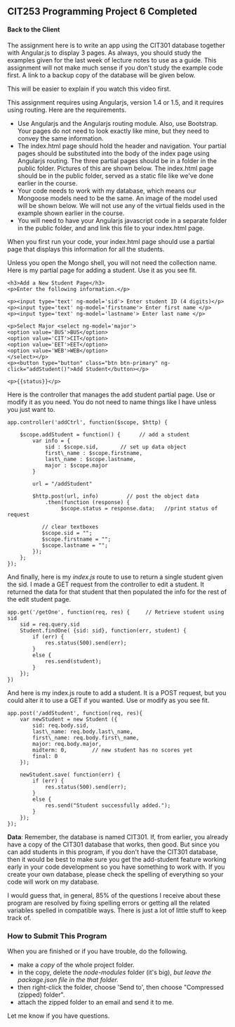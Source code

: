 CIT253 Programming Project 6 Completed
---------------------

#### Back to the Client

The assignment here is to write an app using the CIT301 database together with Angular.js to display 3 pages. As always, you should study the examples given for the last week of lecture notes to use as a guide. This assignment will not make much sense if you don't study the example code first. A link to a backup copy of the database will be given below.

This will be easier to explain if you watch this video first.

This assignment requires using Angularjs, version 1.4 or 1.5, and it requires using routing. Here are the requirements.

*   Use Angularjs and the Angularjs routing module. Also, use Bootstrap. Your pages do not need to look exactly like mine, but they need to convey the same information.
*   The index.html page should hold the header and navigation. Your partial pages should be substituted into the body of the index page using Angularjs routing. The three partial pages should be in a folder in the public folder. Pictures of this are shown below. The index.html page should be in the public folder, served as a static file like we've done earlier in the course.
*   Your code needs to work with my database, which means our Mongoose models need to be the same. An image of the model used will be shown below. We will not use any of the virtual fields used in the example shown earlier in the course.
*   You will need to have your Angularjs javascript code in a separate folder in the public folder, and and link this file to your index.html page.

When you first run your code, your index.html page should use a partial page that displays this information for all the students.

Unless you open the Mongo shell, you will not need the collection name. Here is my partial page for adding a student. Use it as you see fit.

```
<h3>Add a New Student Page</h3>  
<p>Enter the following information.</p>  
  
<p><input type='text' ng-model='sid'> Enter student ID (4 digits)</p>  
<p><input type='text' ng-model='firstname'> Enter first name </p>  
<p><input type='text' ng-model='lastname'> Enter last name </p>  
  
<p>Select Major <select ng-model='major'>  
<option value='BUS'>BUS</option>  
<option value='CIT'>CIT</option>  
<option value='EET'>EET</option>  
<option value='WEB'>WEB</option>  
</select></p>  
<p><button type="button" class="btn btn-primary" ng-click="addStudent()">Add Student</button></p>  
  
<p>{{status}}</p>
```
Here is the controller that manages the add student partial page. Use or modify it as you need. You do not need to name things like I have unless you just want to.
```
app.controller('addCtrl', function($scope, $http) {  
  
    $scope.addStudent = function() {      // add a student  
        var info = {  
            sid : $scope.sid,       // set up data object  
            first\_name : $scope.firstname,  
            last\_name : $scope.lastname,  
            major : $scope.major  
        }  
  
        url = "/addStudent"  
  
        $http.post(url, info)         // post the object data  
            .then(function (response) {  
                 $scope.status = response.data;   //print status of request  
  
           // clear textboxes  
           $scope.sid = "";  
           $scope.firstname = "";  
           $scope.lastname = "";  
        });  
    };  
});  
```
And finally, here is my _index.js_ route to use to return a single student given the sid. I made a GET request from the controller to edit a student. It returned the data for that student that then populated the info for the rest of the edit student page.
```
app.get('/getOne', function(req, res) {     // Retrieve student using sid  
    sid = req.query.sid  
    Student.findOne( {sid: sid}, function(err, student) {  
        if (err) {  
            res.status(500).send(err);  
        }  
        else {  
            res.send(student);  
        }  
    });  
})
```
And here is my index.js route to add a student. It is a POST request, but you could alter it to use a GET if you wanted. Use or modify as you see fit.  
```
app.post('/addStudent', function(req, res){  
    var newStudent = new Student ({  
        sid: req.body.sid,  
        last\_name: req.body.last\_name,  
        first\_name: req.body.first\_name,  
        major: req.body.major,  
        midterm: 0,        // new student has no scores yet  
        final: 0  
    });  
  
    newStudent.save( function(err) {  
        if (err) {  
            res.status(500).send(err);  
        }  
        else {  
            res.send("Student successfully added.");  
        }  
    });  
});
```
**Data**: Remember, the database is named CIT301. If, from earlier, you already have a copy of the CIT301 database that works, then good. But since you can add students in this program, if you don't have the CIT301 database, then it would be best to make sure you get the add-student feature working early in your code development so you have something to work with. If you create your own database, please check the spelling of everything so your code will work on my database.

I would guess that, in general, 85% of the questions I receive about these program are resolved by fixing spelling errors or getting all the related variables spelled in compatible ways. There is just a lot of little stuff to keep track of.

### How to Submit This Program

When you are finished or if you have trouble, do the following.

*   make a _copy_ of the whole project folder.
*   in the copy, delete the _node-modules_ folder (it's big), _but leave the package.json file in the that folder._
*   then right-click the folder, choose 'Send to', then choose "Compressed (zipped) folder".
*   attach the zipped folder to an email and send it to me.

Let me know if you have questions.
